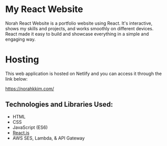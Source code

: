 # My React Website

Norah React Website is a portfolio website using React. It's interactive, shows my skills and projects, and works smoothly on different devices.
React made it easy to build and showcase everything in a simple and engaging way.

# Hosting 

This web application is hosted on Netlify and you can access it through the link below: 

https://norahkkim.com/

## Technologies and Libraries Used:
- HTML
- CSS
- JavaScript (ES6)
- [React.js](https://react.dev/)
- AWS SES, Lambda, & API Gateway
